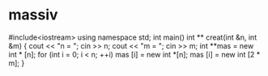 # massiv
#include&lt;iostream>  using namespace std;  int main()      int ** creat(int &amp;n, int &amp;m)      {     cout &lt;&lt; "n = ";     cin >> n;     cout &lt;&lt; "m = ";     cin >> m;     int **mas = new int * [n];     for (int i = 0; i &lt; n; ++i)     mas [i] = new int *[n];     mas [i] = new int [2 * m]; }
